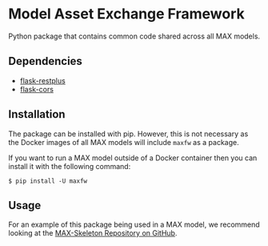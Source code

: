 # Model Asset Exchange Framework
 Python package that contains common code shared across all MAX models.

## Dependencies
* [flask-restplus](https://pypi.org/project/flask-restplus/0.11.0/)
* [flask-cors](https://pypi.org/project/Flask-Cors/)

## Installation
The package can be installed with pip. However, this is not necessary as the
Docker images of all MAX models will include `maxfw` as a package.

If you want to run a MAX model outside of a Docker container then you can install
it with the following command:

    $ pip install -U maxfw

## Usage

For an example of this package being used in a MAX model, we recommend looking at the
[MAX-Skeleton Repository on GitHub](https://github.com/IBM/MAX-Skeleton).
